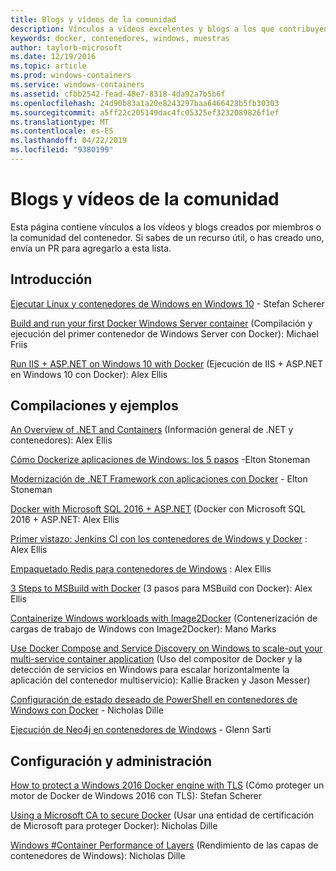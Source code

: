 ```yaml
---
title: Blogs y vídeos de la comunidad
description: Vínculos a vídeos excelentes y blogs a los que contribuyen la comunidad de contenedores de Windows
keywords: docker, contenedores, windows, muestras
author: taylorb-microsoft
ms.date: 12/19/2016
ms.topic: article
ms.prod: windows-containers
ms.service: windows-containers
ms.assetid: cfbb2542-fead-48e7-8318-4da92a7b5b6f
ms.openlocfilehash: 24d90b83a1a20e8243297baa6466428b5fb30303
ms.sourcegitcommit: a5ff22c205149dac4fc05325ef3232089826f1ef
ms.translationtype: MT
ms.contentlocale: es-ES
ms.lasthandoff: 04/22/2019
ms.locfileid: "9380199"
---
```

# <a name="community-videos-and-blogs"></a>Blogs y vídeos de la comunidad

Esta página contiene vínculos a los vídeos y blogs creados por miembros o la comunidad del contenedor.  Si sabes de un recurso útil, o has creado uno, envía un PR para agregarlo a esta lista.

## <a name="getting-started"></a>Introducción

[Ejecutar Linux y contenedores de Windows en Windows 10](https://stefanscherer.github.io/run-linux-and-windows-containers-on-windows-10/) - Stefan Scherer

[Build and run your first Docker Windows Server container](https://blog.docker.com/2016/09/build-your-first-docker-windows-server-container/) (Compilación y ejecución del primer contenedor de Windows Server con Docker): Michael Friis

[Run IIS + ASP.NET on Windows 10 with Docker](https://blog.alexellis.io/run-iis-asp-net-on-windows-10-with-docker/) (Ejecución de IIS + ASP.NET en Windows 10 con Docker): Alex Ellis

## <a name="building-and-examples"></a>Compilaciones y ejemplos

[An Overview of .NET and Containers](https://blog.alexellis.io/docker-dotnet-containers/) (Información general de .NET y contenedores): Alex Ellis

[Cómo Dockerize aplicaciones de Windows: los 5 pasos](https://blog.sixeyed.com/how-to-dockerize-windows-applications/) -Elton Stoneman

[Modernización de .NET Framework con aplicaciones con Docker](https://www.pluralsight.com/courses/modernizing-dotnet-framework-apps-docker?clickid=UVL20JTFpzK6UDSX5n1b5zmyUkgWUPWOz3Pjwg0&irgwc=1&mpid=1197078&utm_source=impactradius&utm_medium=digital_affiliate&utm_campaign=1197078&aid=7010a000001xAKZAA2) - Elton Stoneman

[Docker with Microsoft SQL 2016 + ASP.NET](https://blog.alexellis.io/docker-does-sql2016-aspnet/) (Docker con Microsoft SQL 2016 + ASP.NET: Alex Ellis

[Primer vistazo: Jenkins CI con los contenedores de Windows y Docker](https://blog.alexellis.io/continuous-integration-docker-windows-containers/) : Alex Ellis

[Empaquetado Redis para contenedores de Windows](https://blog.alexellis.io/packaging-windows-containers/) : Alex Ellis

[3 Steps to MSBuild with Docker](https://blog.alexellis.io/3-steps-to-msbuild-with-docker/) (3 pasos para MSBuild con Docker): Alex Ellis

[Containerize Windows workloads with Image2Docker](https://blog.docker.com/2016/10/containerize-windows-workloads-image2docker/) (Contenerización de cargas de trabajo de Windows con Image2Docker): Mano Marks

[Use Docker Compose and Service Discovery on Windows to scale-out your multi-service container application](https://blogs.technet.microsoft.com/virtualization/2016/10/18/use-docker-compose-and-service-discovery-on-windows-to-scale-out-your-multi-service-container-application/) (Uso del compositor de Docker y la detección de servicios en Windows para escalar horizontalmente la aplicación del contenedor multiservicio): Kallie Bracken y Jason Messer)

[Configuración de estado deseado de PowerShell en contenedores de Windows con Docker](https://dille.name/blog/2016/06/17/powershell-desired-state-configuration-psdsc-in-windows-containers-using-docker/) - Nicholas Dille

[Ejecución de Neo4j en contenedores de Windows](https://glennsarti.github.io/blog/neo4j-nano-containers) - Glenn Sarti

## <a name="configuration-and-managment"></a>Configuración y administración

[How to protect a Windows 2016 Docker engine with TLS](https://stefanscherer.github.io/protecting-a-windows-2016-docker-engine-with-tls/) (Cómo proteger un motor de Docker de Windows 2016 con TLS): Stefan Scherer

[Using a Microsoft CA to secure Docker](https://dille.name/blog/2016/11/08/using-a-microsoft-ca-to-secure-docker/) (Usar una entidad de certificación de Microsoft para proteger Docker): Nicholas Dille 

[Windows #Container Performance of Layers](https://dille.name/blog/2017/01/13/windows-container-performance-of-layers/) (Rendimiento de las capas de contenedores de Windows): Nicholas Dille
